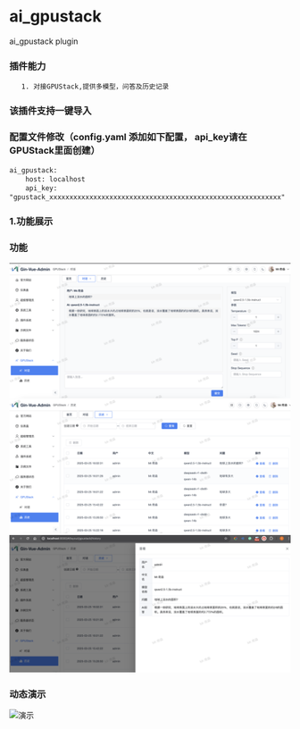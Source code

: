 # ai_gpustack
ai_gpustack plugin

### 插件能力
```
   1. 对接GPUStack,提供多模型，问答及历史记录
```
### 该插件支持一键导入
### 配置文件修改（config.yaml 添加如下配置， api_key请在GPUStack里面创建）
```
ai_gpustack:
    host: localhost
    api_key: "gpustack_xxxxxxxxxxxxxxxxxxxxxxxxxxxxxxxxxxxxxxxxxxxxxxxxxxxxxxxxxx"
```

### 1.功能展示

### 功能 
![问答](https://github.com/eagle9527/ai_gpustack/blob/main/chart.png?raw=true)
![历史](https://github.com/eagle9527/ai_gpustack/blob/main/history.png?raw=true)
![历史详情](https://github.com/eagle9527/ai_gpustack/blob/main/history_detail.png?raw=true)
### 动态演示
![演示](https://github.com/eagle9527/ai_gpustack/blob/main/yanshi.gif?raw=true)
